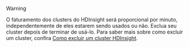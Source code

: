 

> [!WARNING]
> O faturamento dos clusters do HDInsight será proporcional por minuto, independentemente de eles estarem sendo usados ou não. Exclua seu cluster depois de terminar de usá-lo. Para saber mais sobre como excluir um cluster, confira [Como excluir um cluster HDInsight](../articles/hdinsight/hdinsight-delete-cluster.md).
> 
> 

